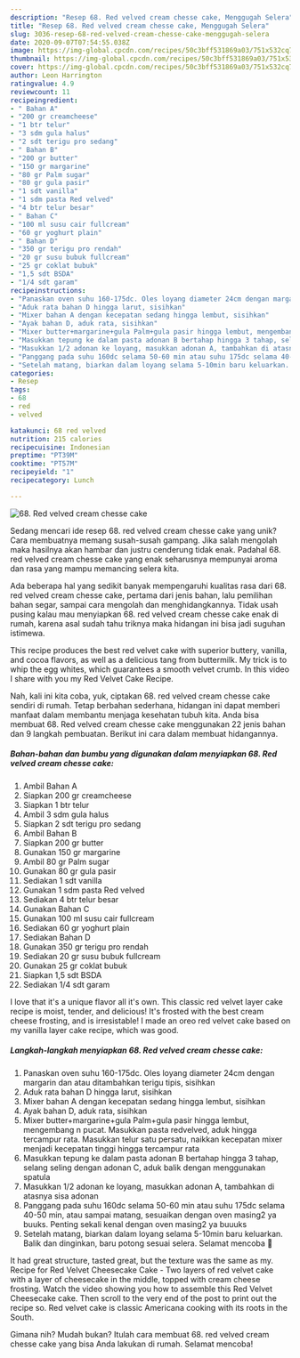 ```yaml
---
description: "Resep 68. Red velved cream chesse cake, Menggugah Selera"
title: "Resep 68. Red velved cream chesse cake, Menggugah Selera"
slug: 3036-resep-68-red-velved-cream-chesse-cake-menggugah-selera
date: 2020-09-07T07:54:55.038Z
image: https://img-global.cpcdn.com/recipes/50c3bff531869a03/751x532cq70/68-red-velved-cream-chesse-cake-foto-resep-utama.jpg
thumbnail: https://img-global.cpcdn.com/recipes/50c3bff531869a03/751x532cq70/68-red-velved-cream-chesse-cake-foto-resep-utama.jpg
cover: https://img-global.cpcdn.com/recipes/50c3bff531869a03/751x532cq70/68-red-velved-cream-chesse-cake-foto-resep-utama.jpg
author: Leon Harrington
ratingvalue: 4.9
reviewcount: 11
recipeingredient:
- " Bahan A"
- "200 gr creamcheese"
- "1 btr telur"
- "3 sdm gula halus"
- "2 sdt terigu pro sedang"
- " Bahan B"
- "200 gr butter"
- "150 gr margarine"
- "80 gr Palm sugar"
- "80 gr gula pasir"
- "1 sdt vanilla"
- "1 sdm pasta Red velved"
- "4 btr telur besar"
- " Bahan C"
- "100 ml susu cair fullcream"
- "60 gr yoghurt plain"
- " Bahan D"
- "350 gr terigu pro rendah"
- "20 gr susu bubuk fullcream"
- "25 gr coklat bubuk"
- "1,5 sdt BSDA"
- "1/4 sdt garam"
recipeinstructions:
- "Panaskan oven suhu 160-175dc. Oles loyang diameter 24cm dengan margarin dan atau ditambahkan terigu tipis, sisihkan"
- "Aduk rata bahan D hingga larut, sisihkan"
- "Mixer bahan A dengan kecepatan sedang hingga lembut, sisihkan"
- "Ayak bahan D, aduk rata, sisihkan"
- "Mixer butter+margarine+gula Palm+gula pasir hingga lembut, mengembang n pucat. Masukkan pasta redvelved, aduk hingga tercampur rata. Masukkan telur satu persatu, naikkan kecepatan mixer menjadi kecepatan tinggi hingga tercampur rata"
- "Masukkan tepung ke dalam pasta adonan B bertahap hingga 3 tahap, selang seling dengan adonan C, aduk balik dengan menggunakan spatula"
- "Masukkan 1/2 adonan ke loyang, masukkan adonan A, tambahkan di atasnya sisa adonan"
- "Panggang pada suhu 160dc selama 50-60 min atau suhu 175dc selama 40-50 min, atau sampai matang, sesuaikan dengan oven masing2 ya buuks. Penting sekali kenal dengan oven masing2 ya buuuks"
- "Setelah matang, biarkan dalam loyang selama 5-10min baru keluarkan. Balik dan dinginkan, baru potong sesuai selera. Selamat mencoba 🥰"
categories:
- Resep
tags:
- 68
- red
- velved

katakunci: 68 red velved 
nutrition: 215 calories
recipecuisine: Indonesian
preptime: "PT39M"
cooktime: "PT57M"
recipeyield: "1"
recipecategory: Lunch

---
```



![68. Red velved cream chesse cake](https://img-global.cpcdn.com/recipes/50c3bff531869a03/751x532cq70/68-red-velved-cream-chesse-cake-foto-resep-utama.jpg)

Sedang mencari ide resep 68. red velved cream chesse cake yang unik? Cara membuatnya memang susah-susah gampang. Jika salah mengolah maka hasilnya akan hambar dan justru cenderung tidak enak. Padahal 68. red velved cream chesse cake yang enak seharusnya mempunyai aroma dan rasa yang mampu memancing selera kita.

Ada beberapa hal yang sedikit banyak mempengaruhi kualitas rasa dari 68. red velved cream chesse cake, pertama dari jenis bahan, lalu pemilihan bahan segar, sampai cara mengolah dan menghidangkannya. Tidak usah pusing kalau mau menyiapkan 68. red velved cream chesse cake enak di rumah, karena asal sudah tahu triknya maka hidangan ini bisa jadi suguhan istimewa.

This recipe produces the best red velvet cake with superior buttery, vanilla, and cocoa flavors, as well as a delicious tang from buttermilk. My trick is to whip the egg whites, which guarantees a smooth velvet crumb. In this video I share with you my Red Velvet Cake Recipe.


Nah, kali ini kita coba, yuk, ciptakan 68. red velved cream chesse cake sendiri di rumah. Tetap berbahan sederhana, hidangan ini dapat memberi manfaat dalam membantu menjaga kesehatan tubuh kita. Anda bisa membuat 68. Red velved cream chesse cake menggunakan 22 jenis bahan dan 9 langkah pembuatan. Berikut ini cara dalam membuat hidangannya.

<!--inarticleads1-->

##### Bahan-bahan dan bumbu yang digunakan dalam menyiapkan 68. Red velved cream chesse cake:

1. Ambil  Bahan A
1. Siapkan 200 gr creamcheese
1. Siapkan 1 btr telur
1. Ambil 3 sdm gula halus
1. Siapkan 2 sdt terigu pro sedang
1. Ambil  Bahan B
1. Siapkan 200 gr butter
1. Gunakan 150 gr margarine
1. Ambil 80 gr Palm sugar
1. Gunakan 80 gr gula pasir
1. Sediakan 1 sdt vanilla
1. Gunakan 1 sdm pasta Red velved
1. Sediakan 4 btr telur besar
1. Gunakan  Bahan C
1. Gunakan 100 ml susu cair fullcream
1. Sediakan 60 gr yoghurt plain
1. Sediakan  Bahan D
1. Gunakan 350 gr terigu pro rendah
1. Sediakan 20 gr susu bubuk fullcream
1. Gunakan 25 gr coklat bubuk
1. Siapkan 1,5 sdt BSDA
1. Sediakan 1/4 sdt garam


I love that it&#39;s a unique flavor all it&#39;s own. This classic red velvet layer cake recipe is moist, tender, and delicious! It&#39;s frosted with the best cream cheese frosting, and is irresistable! I made an oreo red velvet cake based on my vanilla layer cake recipe, which was good. 

<!--inarticleads2-->

##### Langkah-langkah menyiapkan 68. Red velved cream chesse cake:

1. Panaskan oven suhu 160-175dc. Oles loyang diameter 24cm dengan margarin dan atau ditambahkan terigu tipis, sisihkan
1. Aduk rata bahan D hingga larut, sisihkan
1. Mixer bahan A dengan kecepatan sedang hingga lembut, sisihkan
1. Ayak bahan D, aduk rata, sisihkan
1. Mixer butter+margarine+gula Palm+gula pasir hingga lembut, mengembang n pucat. Masukkan pasta redvelved, aduk hingga tercampur rata. Masukkan telur satu persatu, naikkan kecepatan mixer menjadi kecepatan tinggi hingga tercampur rata
1. Masukkan tepung ke dalam pasta adonan B bertahap hingga 3 tahap, selang seling dengan adonan C, aduk balik dengan menggunakan spatula
1. Masukkan 1/2 adonan ke loyang, masukkan adonan A, tambahkan di atasnya sisa adonan
1. Panggang pada suhu 160dc selama 50-60 min atau suhu 175dc selama 40-50 min, atau sampai matang, sesuaikan dengan oven masing2 ya buuks. Penting sekali kenal dengan oven masing2 ya buuuks
1. Setelah matang, biarkan dalam loyang selama 5-10min baru keluarkan. Balik dan dinginkan, baru potong sesuai selera. Selamat mencoba 🥰


It had great structure, tasted great, but the texture was the same as my. Recipe for Red Velvet Cheesecake Cake - Two layers of red velvet cake with a layer of cheesecake in the middle, topped with cream cheese frosting. Watch the video showing you how to assemble this Red Velvet Cheesecake cake. Then scroll to the very end of the post to print out the recipe so. Red velvet cake is classic Americana cooking with its roots in the South. 

Gimana nih? Mudah bukan? Itulah cara membuat 68. red velved cream chesse cake yang bisa Anda lakukan di rumah. Selamat mencoba!
